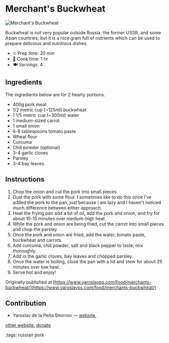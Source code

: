 # Merchant's Buckwheat

![Merchant's Buckwheat](pix/merchants-buckwheat.webp)

Buckwheat is not very popular outside Russia, the former USSR, and some Asian
countries; but it is a nice grain full of nutrients which can be used to prepare
delicious and nutritious dishes.

- ⏲ Prep time: 20 min
- 🍳 Cook time: 1 hr
- 🍽 Servings: 4

## Ingredients

The ingredients below are for 2 hearty portions.

- 400g pork meat
- 1/2 metric cup (~125ml) buckwheat
- 1 1/5 metric cup (~300ml) water
- 1 medium-sized carrot
- 1 small onion
- 6-8 tablespoons tomato paste
- Wheat flour
- Curcuma
- Chili powder (optional)
- 3-4 garlic cloves
- Parsley
- 3-4 bay leaves

## Instructions

1. Chop the onion and cut the pork into small pieces.
2. Dust the pork with some flour. I sometimes like to do this once I've added the pork to the pan, just because I am lazy and I haven't noticed much difference between either approach.
3. Heat the frying pan add a bit of oil, add the pork and onion, and fry for about 10-15 minutes over medium-high heat.
4. While the pork and onion are being fried, cut the carrot into small pieces and chop the parsley.
5. Once the pork and onion are fried, add the water, tomato paste, buckwheat and carrots.
6. Add curcuma, chili powder, salt and black pepper to taste; mix thoroughly.
7. Add in the garlic cloves, bay leaves and chopped parsley.
8. Once the water is boiling, close the pan with a lid and stew for about 25 minutes over low heat.
9. Serve hot and enjoy!

Originally published at [https://www.yaroslavps.com/food/merchants-buckwheat/](https://www.yaroslavps.com/food/merchants-buckwheat/)

## Contribution

- Yaroslav de la Peña Smirnov — [website](https://www.yaroslavps.com/),

[other website](https://saucesource.cc/),
[donate](https://www.yaroslavps.com/donate)

;tags: russian pork
